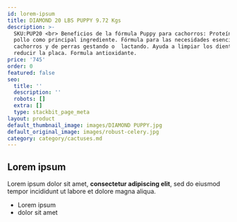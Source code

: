 ```yaml
---
id: lorem-ipsum
title: DIAMOND 20 LBS PUPPY 9.72 Kgs
description: >-
  SKU:PUP20 <br> Beneficios de la fórmula Puppy para cachorros: Proteína de
  pollo como principal ingrediente. Fórmula para las necesidades esenciales de
  cachorros y de perras gestando o  lactando. Ayuda a limpiar los dientes y
  reducir la placa. Formula antioxidante.
price: '745'
order: 0
featured: false
seo:
  title: ''
  description: ''
  robots: []
  extra: []
  type: stackbit_page_meta
layout: product
default_thumbnail_image: images/DIAMOND PUPPY.jpg
default_original_image: images/robust-celery.jpg
category: category/cactuses.md
---
```

## Lorem ipsum

Lorem ipsum dolor sit amet, **consectetur adipiscing elit**, sed do eiusmod tempor incididunt ut labore et dolore magna aliqua.

- Lorem ipsum
- dolor sit amet